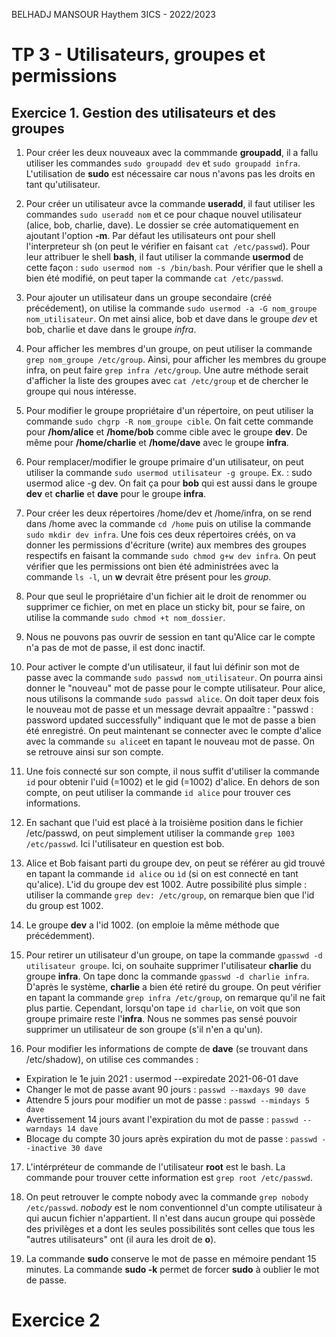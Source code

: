 BELHADJ MANSOUR Haythem
3ICS - 2022/2023

# TP 3 - Utilisateurs, groupes et permissions

## Exercice 1. Gestion des utilisateurs et des groupes

1. Pour créer les deux nouveaux avec la commmande **groupadd**, il a fallu utiliser les commandes ```sudo groupadd dev``` et ```sudo groupadd infra```. L'utilisation de **sudo** est nécessaire car nous n'avons pas les droits en tant qu'utilisateur.

2. Pour créer un utilisateur avce la commande **useradd**, il faut utiliser les commandes ```sudo useradd nom``` et ce pour chaque nouvel utilisateur (alice, bob, charlie, dave). Le dossier se crée automatiquement en ajoutant l'option **-m**. Par défaut les utilisateurs ont pour shell l'interpreteur sh (on peut le vérifier en faisant ```cat /etc/passwd```). Pour leur attribuer le shell **bash**, il faut utiliser la commande **usermod** de cette façon : ```sudo usermod nom -s /bin/bash```. Pour vérifier que le shell a bien été modifié, on peut taper la commande ```cat /etc/passwd```.

3. Pour ajouter un utilisateur dans un groupe secondaire (créé précédement), on utilise la commande ```sudo usermod -a -G nom_groupe nom_utilisateur```. On met ainsi alice, bob et dave dans le groupe *dev* et bob, charlie et dave dans le groupe *infra*.

4. Pour afficher les membres d'un groupe, on peut utiliser la commande ```grep nom_groupe /etc/group```. Ainsi, pour afficher les membres du groupe infra, on peut faire ```grep infra /etc/group```. Une autre méthode serait d'afficher la liste des groupes avec ```cat /etc/group``` et de chercher le groupe qui nous intéresse.

5. Pour modifier le groupe propriétaire d'un répertoire, on peut utiliser la commande ```sudo chgrp -R nom_groupe cible```. On fait cette commande pour **/hom/alice** et **/home/bob** comme cible avec le groupe **dev**. De même pour **/home/charlie** et **/home/dave** avec le groupe **infra**.

6. Pour remplacer/modifier le groupe primaire d'un utilisateur, on peut utiliser la commande ```sudo usermod utilisateur -g groupe```. Ex. : sudo usermod alice -g dev. On fait ça pour **bob** qui est aussi dans le groupe **dev** et **charlie** et **dave** pour le groupe **infra**.

7. Pour créer les deux répertoires /home/dev et /home/infra, on se rend dans /home avec la commande ```cd /home``` puis on utilise la commande ```sudo mkdir dev infra```. Une fois ces deux répertoires créés, on va donner les permissions d'écriture (write) aux membres des groupes respectifs en faisant la commande ```sudo chmod g+w dev infra```. On peut vérifier que les permissions ont bien été administrées avec la commande ```ls -l```, un **w** devrait être présent pour les *group*.

8. Pour que seul le propriétaire d'un fichier ait le droit de renommer ou supprimer ce fichier, on met en place un sticky bit, pour se faire, on utilise la commande ```sudo chmod +t nom_dossier```.

9. Nous ne pouvons pas ouvrir de session en tant qu'Alice car le compte n'a pas de mot de passe, il est donc inactif.

10. Pour activer le compte d'un utilisateur, il faut lui définir son mot de passe avec la commande ```sudo passwd nom_utilisateur```. On pourra ainsi donner le "nouveau" mot de passe pour le compte utilisateur. Pour alice, nous utilisons la commande ```sudo passwd alice```. On doit taper deux fois le nouveau mot de passe et un message devrait appaaître : "passwd : password updated successfully" indiquant que le mot de passe a bien été enregistré. On peut maintenant se connecter avec le compte d'alice avec la commande ```su alice```et en tapant le nouveau mot de passe. On se retrouve ainsi sur son compte.

11. Une fois connecté sur son compte, il nous suffit d'utiliser la commande ```id``` pour obtenir l'uid (=1002) et le gid (=1002) d'alice. En dehors de son compte, on peut utiliser la commande ```id alice``` pour trouver ces informations.

12. En sachant que l'uid est placé à la troisième position dans le fichier /etc/passwd, on peut simplement utiliser la commande ```grep 1003 /etc/passwd```. Ici l'utilisateur en question est bob.

13. Alice et Bob faisant parti du groupe dev, on peut se référer au gid trouvé en tapant la commande ```id alice``` ou ```ìd``` (si on est connecté en tant qu'alice). L'id du groupe dev est 1002.
Autre possibilité plus simple : utiliser la commande ```grep dev: /etc/group```, on remarque bien que l'id du group est 1002.

14. Le groupe **dev** a l'id 1002. (on emploie la même méthode que précédemment).

15. Pour retirer un utilisateur d'un groupe, on tape la commande ```gpasswd -d utilisateur groupe```. Ici, on souhaite supprimer l'utilisateur **charlie** du groupe **infra**. On tape donc la commande ```gpasswd -d charlie infra```. D'après le système, **charlie** a bien été retiré du groupe. On peut vérifier en tapant la commande ```grep infra /etc/group```, on remarque qu'il ne fait plus partie. Cependant, lorsqu'on tape ```id charlie```, on voit que son groupe primaire reste l'**infra**. Nous ne sommes pas sensé pouvoir supprimer un utilisateur de son groupe (s'il n'en a qu'un).

16. Pour modifier les informations de compte de **dave** (se trouvant dans /etc/shadow), on utilise ces commandes :
 - Expiration le 1e juin 2021 : usermod --expiredate 2021-06-01 dave
 - Changer le mot de passe avant 90 jours : ```passwd --maxdays 90 dave```
 - Attendre 5 jours pour modifier un mot de passe : ```passwd --mindays 5 dave```
 - Avertissement 14 jours avant l'expiration du mot de passe : ```passwd --warndays 14 dave```
 - Blocage du compte 30 jours après expiration du mot de passe : ```passwd --inactive 30 dave```

17. L'intérpréteur de commande de l'utilisateur **root** est le bash. La commande pour trouver cette information est ```grep root /etc/passwd```.

18. On peut retrouver le compte nobody avec la commande ```grep nobody /etc/passwd```. *nobody* est le nom conventionnel d'un compte utilisateur à qui aucun fichier n'appartient. Il n'est dans aucun groupe qui possède des privilèges et a dont les seules possibilités sont celles que tous les "autres utilisateurs" ont (il aura les droit de **o**).

19. La commande **sudo** conserve le mot de passe en mémoire pendant 15 minutes.
La commande **sudo -k** permet de forcer **sudo** à oublier le mot de passe.


# Exercice 2

